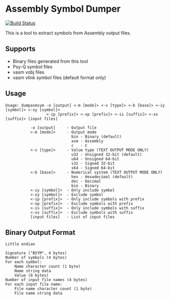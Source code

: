 # Assembly Symbol Dumper
[![Build Status](https://github.com/devon-artmeier/dumpasmsym/actions/workflows/cmake-multi-platform.yml/badge.svg)](https://github.com/devon-artmeier/dumpasmsym/actions/workflows/cmake-multi-platform.yml)

This is a tool to extract symbols from Assembly output files.

## Supports

* Binary files generated from this tool
* Psy-Q symbol files
* vasm vobj files
* vasm vlink symbol files (default format only)

## Usage

    Usage: dumpasmsym -o [output] <-m [mode]> <-v [type]> <-b [base]> <-iy [symbol]> <-xy [symbol]>
                      <-ip [prefix]> <-xp [prefix]> <-is [suffix]> <-xs [suffix]> [input files]
    
               -o [output]     - Output file
               <-m [mode]>     - Output mode
                                 bin - Binary (default)
                                 asm - Assembly
                                 c   - C
               <-v [type]>     - Value type (TEXT OUTPUT MODE ONLY)
                                 u32 - Unsigned 32-bit (default)
                                 u64 - Unsigned 64-bit
                                 s32 - Signed 32-bit
                                 s64 - Signed 64-bit
               <-b [base]>     - Numerical system (TEXT OUTPUT MODE ONLY)
                                 hex - Hexadecimal (default)
                                 dec - Decimal
                                 bin - Binary
               <-iy [symbol]>  - Only include symbol
               <-xy [symbol]>  - Exclude symbol
               <-ip [prefix]>  - Only include symbols with prefix
               <-xp [prefix]>  - Exclude symbols with prefix
               <-is [suffix]>  - Only include symbols with suffix
               <-xs [suffix]>  - Exclude symbols with suffix
               [input files]   - List of input files

## Binary Output Format

    Little endian
    
    Signature ("BSYM", 4 bytes)
    Number of symbols (4 bytes)
    For each symbol:
        Name character count (1 byte)
        Name string data
        Value (8 bytes)
    Number of input file names (4 bytes)
    For each input file name:
        File name character count (1 byte)
        File name string data
